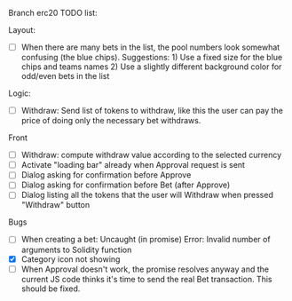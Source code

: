 Branch erc20 TODO list:

Layout:
- [ ] When there are many bets in the list, the pool numbers look somewhat confusing (the blue chips).
      Suggestions:
      1) Use a fixed size for the blue chips and teams names
      2) Use a slightly different background color for odd/even bets in the list

Logic:
- [ ] Withdraw: Send list of tokens to withdraw, like this the user can pay the price
  of doing only the necessary bet withdraws.

Front
- [ ] Withdraw: compute withdraw value according to the selected currency
- [ ] Activate "loading bar" already when Approval request is sent
- [ ] Dialog asking for confirmation before Approve
- [ ] Dialog asking for confirmation before Bet (after Approve)
- [ ] Dialog listing all the tokens that the user will Withdraw when pressed
      "Withdraw" button

Bugs
- [ ] When creating a bet: Uncaught (in promise) Error: Invalid number of arguments to Solidity function
- [X] Category icon not showing
- [ ] When Approval doesn't work, the promise resolves anyway and the current JS code thinks it's time to send the real Bet transaction. This should be fixed.
